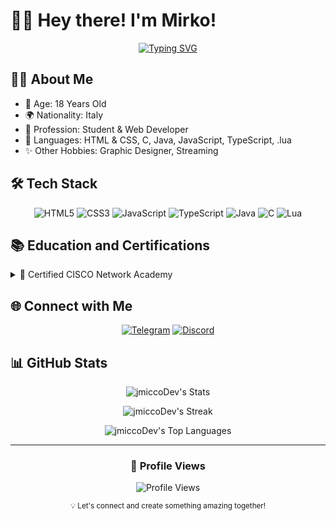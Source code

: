 # 👋🏼 Hey there! I'm Mirko!

<div align="center">

[![Typing SVG](https://readme-typing-svg.herokuapp.com?font=Fira+Code&pause=1000&color=FFFFFF&center=true&vCenter=true&width=435&lines=Full+Stack+Developer;Student+%26+Web+Developer;Network+Engineering+Enthusiast;Always+learning+new+things)](https://git.io/typing-svg)

</div>

## 👨‍💻 About Me

- 🎂 Age: 18 Years Old
- 🌍 Nationality: Italy
- 👀 Profession: Student & Web Developer
- 📃 Languages: HTML & CSS, C, Java, JavaScript, TypeScript, .lua
- ✨ Other Hobbies: Graphic Designer, Streaming

## 🛠️ Tech Stack

<div align="center">

![HTML5](https://img.shields.io/badge/HTML5-E34F26?style=for-the-badge&logo=html5&logoColor=white)
![CSS3](https://img.shields.io/badge/CSS3-1572B6?style=for-the-badge&logo=css3&logoColor=white)
![JavaScript](https://img.shields.io/badge/JavaScript-F7DF1E?style=for-the-badge&logo=javascript&logoColor=black)
![TypeScript](https://img.shields.io/badge/TypeScript-007ACC?style=for-the-badge&logo=typescript&logoColor=white)
![Java](https://img.shields.io/badge/Java-ED8B00?style=for-the-badge&logo=openjdk&logoColor=white)
![C](https://img.shields.io/badge/C-00599C?style=for-the-badge&logo=c&logoColor=white)
![Lua](https://img.shields.io/badge/Lua-2C2D72?style=for-the-badge&logo=lua&logoColor=white)

</div>

## 📚 Education and Certifications

<details>
<summary>📝 Certified CISCO Network Academy</summary>

- IT Essential
- CCNA Routing and Switching: Introduction to Networks
- CCNAv7: Switching, Routing, and Wireless Essential

</details>

## 🌐 Connect with Me

<div align="center">

[![Telegram](https://img.shields.io/badge/Telegram-2CA5E0?style=for-the-badge&logo=telegram&logoColor=white)](https://t.me/jmicco)
[![Discord](https://img.shields.io/badge/Discord-7289DA?style=for-the-badge&logo=discord&logoColor=white)](https://discord.com/users/jmicco#0001)

</div>

## 📊 GitHub Stats

<div align="center">

![jmiccoDev's Stats](https://github-readme-stats.vercel.app/api?username=jmiccoDev&theme=radical&show_icons=true&hide_border=true&count_private=true)

![jmiccoDev's Streak](https://github-readme-streak-stats.herokuapp.com/?user=jmiccoDev&theme=radical&hide_border=true)

![jmiccoDev's Top Languages](https://github-readme-stats.vercel.app/api/top-langs/?username=jmiccoDev&theme=radical&show_icons=true&hide_border=true&layout=compact)

</div>

---

<div align="center">

### 👀 Profile Views

![Profile Views](https://komarev.com/ghpvc/?username=jmiccoDev&color=blueviolet&style=flat-square)

<sub>💡 Let's connect and create something amazing together!</sub>

</div>
